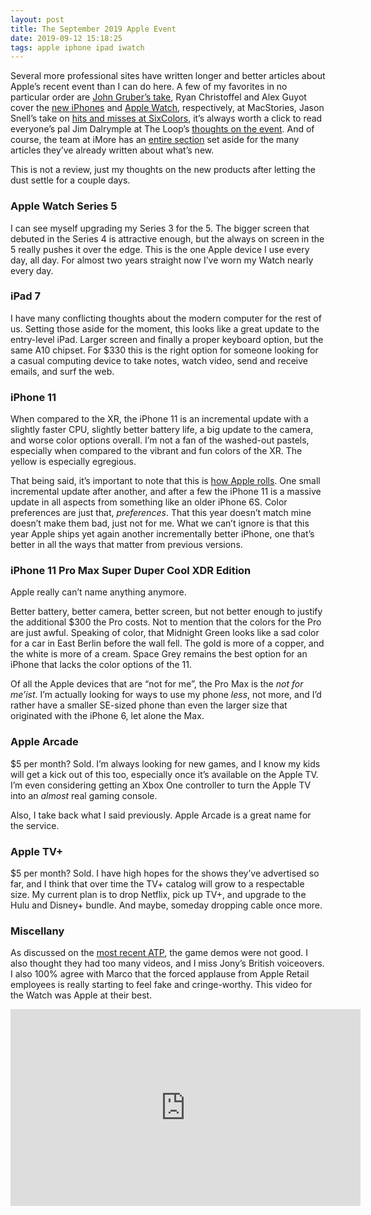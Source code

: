 ```yaml
---
layout: post
title: The September 2019 Apple Event
date: 2019-09-12 15:18:25
tags: apple iphone ipad iwatch
---
```


Several more professional sites have written longer and better articles about Apple’s recent event than I can do here. A few of my favorites in no particular order are [John Gruber’s take](1), Ryan Christoffel and Alex Guyot  cover the [new iPhones](2) and [Apple Watch](3), respectively, at MacStories, Jason Snell’s take on [hits and misses at SixColors](4),  it’s always worth a click to read everyone’s pal Jim Dalrymple at The Loop’s [thoughts on the event](6). And of course, the team at iMore has an [entire section](5) set aside for the many articles they’ve already written about what’s new.

This is not a review, just my thoughts on the new products after letting the dust settle for a couple days.

### Apple Watch Series 5

I can see myself upgrading my Series 3 for the 5. The bigger screen that debuted in the Series 4 is attractive enough, but the always on screen in the 5 really pushes it over the edge. This is the one Apple device I use every day, all day. For almost two years straight now I’ve worn my Watch nearly every day.

###  iPad 7

I have many conflicting thoughts about the modern computer for the rest of us. Setting those aside for the moment, this looks like a great update to the entry-level iPad. Larger screen and finally a proper keyboard option, but the same A10 chipset. For $330 this is the right option for someone looking for a casual computing device to take notes, watch video, send and receive emails, and surf the web.

### iPhone 11

When compared to the XR, the iPhone 11 is an incremental update with a slightly faster CPU, slightly better battery life, a big update to the camera, and worse color options overall. I’m not a fan of the washed-out pastels, especially when compared to the vibrant and fun colors of the XR. The yellow is especially egregious.

That being said, it’s important to note that this is [how Apple rolls](https://www.macworld.com/article/1151235/apple-rolls.html). One small incremental update after another, and after a few the iPhone 11 is a massive update in all aspects from something like an older iPhone 6S. Color preferences are just that, *preferences*. That this year doesn’t match mine doesn’t make them bad, just not for me. What we can’t ignore is that this year Apple ships yet again another incrementally better iPhone, one that’s better in all the ways that matter from previous versions.

### iPhone 11 Pro Max Super Duper Cool XDR Edition

Apple really can’t name anything anymore.

Better battery, better camera, better screen, but not better enough to justify the additional $300 the Pro costs. Not to mention that the colors for the Pro are just awful. Speaking of color, that Midnight Green looks like a sad color for a car in East Berlin before the wall fell. The gold is more of a copper, and the white is more of a cream. Space Grey remains the best option for an iPhone that lacks the color options of the 11.

Of all the Apple devices that are “not for me”, the Pro Max is the *not for me’ist*. I’m actually looking for ways to use my phone *less*, not more, and I’d rather have a smaller SE-sized phone than even the larger size that originated with the iPhone 6, let alone the Max.

### Apple Arcade

$5 per month? Sold. I’m always looking for new games, and I know my kids will get a kick out of this too, especially once it’s available on the Apple TV. I’m even considering getting an Xbox One controller to turn the Apple TV into an *almost* real gaming console.

Also, I take back what I said previously. Apple Arcade is a great name for the service.

### Apple TV+

$5 per month? Sold. I have high hopes for the shows they’ve advertised so far, and I think that over time the TV+ catalog will grow to a respectable size. My current plan is to drop Netflix, pick up TV+, and upgrade to the Hulu and Disney+ bundle. And maybe, someday dropping cable once more.

### Miscellany

As discussed on the [most recent ATP](https://atp.fm/episodes/343), the game demos were not good. I also thought they had too many videos, and I miss Jony’s British voiceovers. I also 100% agree with Marco that the forced applause from Apple Retail employees is really starting to feel fake and cringe-worthy.
This video for the Watch was Apple at their best.

<div class="video-container">

<iframe width="560" height="315" src="https://www.youtube-nocookie.com/embed/mx1by12-oF4" frameborder="0" allow="accelerometer; autoplay; encrypted-media; gyroscope; picture-in-picture" allowfullscreen></iframe>
</div>

[1]: https://daringfireball.net/2019/09/brief_thoughts_and_observations_iphone_11_event
[2]: https://www.macstories.net/news/iphone-11-and-11-pro-the-macstories-overview/
[3]: https://www.macstories.net/news/apple-watch-series-5-the-macstories-overview/
[4]: https://sixcolors.com/post/2019/09/the-2019-iphone-event-hits-and-misses/
[5]: https://www.imore.com/live
[6]: https://www.loopinsight.com/2019/09/10/iphone-11-event-thoughts/
